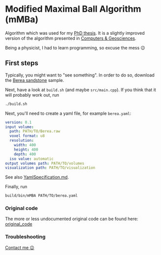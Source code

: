 # Modified Maximal Ball Algorithm (mMBa)

Algorithm which was used for my
[PhD thesis](https://archiv.ub.uni-heidelberg.de/volltextserver/26476/).
It is a slightly improved version of the algorithm presented in
[Computers & Geosciences](https://www.sciencedirect.com/science/article/pii/S0098300416305180).

Being a physicist, I had to learn programming, so excuse the mess 😉

## First steps

Typically, you might want to "see something". In order to do so, download the
[Berea sandstone](https://www.imperial.ac.uk/earth-science/research/research-groups/pore-scale-modelling/micro-ct-images-and-networks/berea-sandstone/)
sample.

Next, have a look at `build.sh` (and maybe `src/main.cpp`). If you think that it
will probably work out, run

```bash
./build.sh
```

Next, you'll need to create a yaml file, for example `berea.yaml`:

```yaml
version: 0.1
input volume:
  path: PATH/TO/Berea.raw
  voxel format: u8
  resolution:
    width: 400
    height: 400
    depth: 400
  iso value: automatic
output volumes path: PATH/TO/volumes
visualization path: PATH/TO/visualization
```

See also [YamlSpecification.md](./YamlSpecification.md).

Finally, run

```bash
build/bin/mMBA PATH/TO/berea.yaml
```

### Original code

The more or less undocumented original code can be found here:
[original_code](./original_code/)

### Troubleshooting

[Contact me 😉](mailto:fredi.arand@gmail.com)
